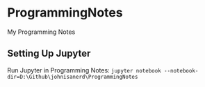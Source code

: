 # ProgrammingNotes
My Programming Notes

## Setting Up Jupyter
Run Jupyter in Programming Notes:
`jupyter notebook --notebook-dir=D:\Github\johnisanerd\ProgrammingNotes`

